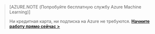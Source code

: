 >[AZURE.NOTE (Попробуйте бесплатную службу Azure Machine Learning)]
>
>Ни кредитная карта, ни подписка на Azure не требуются. <a href="https://studio.azureml.net/Home" target="_blank">**Начните работу прямо сейчас >**</a>

<!---HONumber=July15_HO3-->